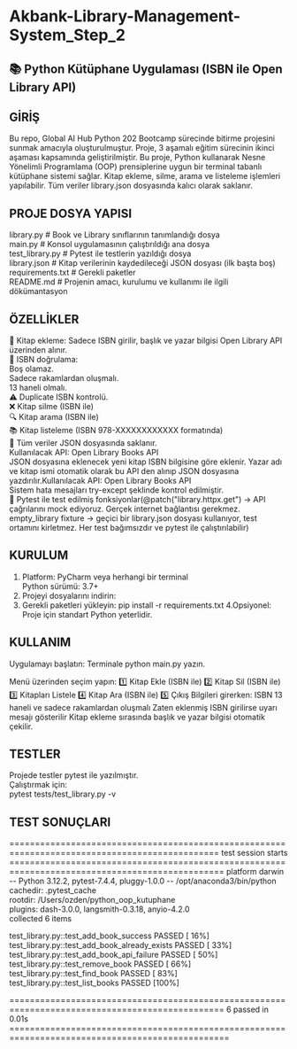 # Akbank-Library-Management-System_Step_2
## 📚 Python Kütüphane Uygulaması (ISBN ile Open Library API)
## GİRİŞ
Bu repo, Global AI Hub Python 202 Bootcamp sürecinde bitirme projesini sunmak amacıyla oluşturulmuştur. Proje, 3 aşamalı eğitim sürecinin ikinci aşaması kapsamında geliştirilmiştir.
Bu proje, Python kullanarak Nesne Yönelimli Programlama (OOP) prensiplerine uygun bir terminal tabanlı kütüphane sistemi sağlar. Kitap ekleme, silme, arama ve listeleme işlemleri yapılabilir. Tüm veriler library.json dosyasında kalıcı olarak saklanır.


## PROJE DOSYA YAPISI

library.py         # Book ve Library sınıflarının tanımlandığı dosya<br>
main.py            # Konsol uygulamasının çalıştırıldığı ana dosya<br>
test_library.py # Pytest ile testlerin yazıldığı dosya<br>
library.json       # Kitap verilerinin kaydedileceği JSON dosyası (ilk başta boş)<br>
requirements.txt   # Gerekli paketler<br>
README.md          # Projenin amacı, kurulumu ve kullanımı ile ilgili dökümantasyon<br>

## ÖZELLİKLER
📖 Kitap ekleme: Sadece ISBN girilir, başlık ve yazar bilgisi Open Library API üzerinden alınır.<br>
🔢 ISBN doğrulama:<br>
Boş olamaz.<br>
Sadece rakamlardan oluşmalı.<br>
13 haneli olmalı.<br>
⚠️ Duplicate ISBN kontrolü.<br>
❌ Kitap silme (ISBN ile)<br>
🔍 Kitap arama (ISBN ile)<br>
📚 Kitap listeleme (ISBN 978-XXXXXXXXXXXX formatında)<br>
💾 Tüm veriler JSON dosyasında saklanır.<br>
Kullanılacak API: Open Library Books API<br>
JSON dosyasına eklenecek yeni kitap ISBN bilgisine göre eklenir. Yazar adı ve kitap ismi otomatik olarak bu API den alınıp JSON dosyasına yazdırılır.Kullanılacak API: Open Library Books API<br>
Sistem hata mesajları try-except şeklinde kontrol edilmiştir. <br>
🧪 Pytest ile test edilmiş fonksiyonlar(@patch("library.httpx.get") → API çağrılarını mock ediyoruz. Gerçek internet bağlantısı gerekmez. empty_library fixture → geçici bir library.json dosyası kullanıyor, test ortamını kirletmez. Her test bağımsızdır ve pytest ile çalıştırılabilir)<br>

## KURULUM
1. Platform: PyCharm veya herhangi bir terminal<br>
Python sürümü: 3.7+<br>
2. Projeyi dosyalarını indirin:<br>
3. Gerekli paketleri yükleyin:
pip install -r requirements.txt
4.Opsiyonel: Proje için standart Python yeterlidir.
## KULLANIM
Uygulamayı başlatın:
Terminale python main.py yazın. 

Menü üzerinden seçim yapın:
1️⃣ Kitap Ekle (ISBN ile)
2️⃣ Kitap Sil (ISBN ile)
3️⃣ Kitapları Listele
4️⃣ Kitap Ara (ISBN ile)
5️⃣ Çıkış
Bilgileri girerken:
ISBN 13 haneli ve sadece rakamlardan oluşmalı
Zaten eklenmiş ISBN girilirse uyarı mesajı gösterilir
Kitap ekleme sırasında başlık ve yazar bilgisi otomatik çekilir.

## TESTLER

Projede testler pytest ile yazılmıştır.<br>
Çalıştırmak için:<br>
pytest tests/test_library.py -v<br>

## TEST SONUÇLARI

=============================================================================================== test session starts ================================================================================================
platform darwin -- Python 3.12.2, pytest-7.4.4, pluggy-1.0.0 -- /opt/anaconda3/bin/python<br>
cachedir: .pytest_cache<br>
rootdir: /Users/ozden/python_oop_kutuphane<br>
plugins: dash-3.0.0, langsmith-0.3.18, anyio-4.2.0<br>
collected 6 items                                                                                                                                                                                                  

test_library.py::test_add_book_success PASSED                                                                                                                                                                [ 16%]<br>
test_library.py::test_add_book_already_exists PASSED                                                                                                                                                         [ 33%]<br>
test_library.py::test_add_book_api_failure PASSED                                                                                                                                                            [ 50%]<br>
test_library.py::test_remove_book PASSED                                                                                                                                                                     [ 66%]<br>
test_library.py::test_find_book PASSED                                                                                                                                                                       [ 83%]<br>
test_library.py::test_list_books PASSED                                                                                                                                                                      [100%]<br>

================================================================================================ 6 passed in 0.01s =================================================================================================

